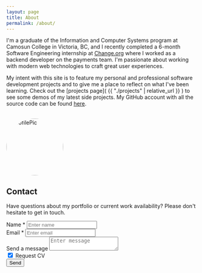 ```yaml
---
layout: page
title: About
permalink: /about/
---
```


I'm a graduate of the Information and Computer Systems program at Camosun College in Victoria, BC, and I recently completed a 6-month Software Engineering internship at [Change.org](https://change.org) where I worked as a backend developer on the payments team. I'm passionate about working with modern web technologies to craft great user experiences.

My intent with this site is to feature my personal and professional software development projects and to give me a place to reflect on what I've been learning. Check out the [projects page]( {{ "./projects" | relative_url }} ) to see some demos of my latest side projects. My GitHub account with all the source code can be found [here](https://github.com/a-bishop).

<br>
 <img src="../images/me-jan2019-sm.png" alt="ProfilePic" width="150px" style="border-radius: 50%;">

## Contact

Have questions about my portfolio or current work availability? Please don't hesitate to get in touch.

<form action="https://getform.io/f/ab7dccdb-e06b-49f5-8433-2d2bc2eaa19c" method="POST" id="usrform">
    <div class="form-row">
      <div class="form-group col-md-6">
        <label for="formName">Name *</label>
        <input id="formName" class="form-control" type="text" name="name" placeholder="Enter name" required>
      </div>
      <div class="form-group col-md-6">
        <label for="formEmail">Email *</label>
        <input id="formEmail" class="form-control" type="email" name="email" placeholder="Enter email" required>
      </div>
    </div>
    <div class="form-group">
      <label for="formMsg">Send a message</label>
      <textarea id="formMsg" class="form-control" name="message" placeholder="Enter message"></textarea>
    </div>
    <div class="form-group">
      <div class="custom-control custom-checkbox">
        <input type="hidden" name="resume" value="no">
        <input type="checkbox" class="custom-control-input" id="resumeCheck" name="resume" value="yes" checked>
        <label class="custom-control-label" for="resumeCheck">Request CV</label>
      </div>
    </div>
    <button type="submit" class="btn btn-primary">Send</button>
</form>
